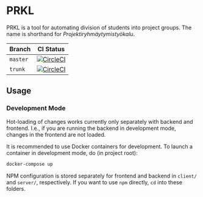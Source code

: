 # PRKL

PRKL is a tool for automating division of students into project groups. The name is shorthand for _Projektiryhmäytymistyökalu_.

|Branch|CI Status|
|---|---|
|`master`|[![CircleCI](https://circleci.com/gh/UniversityOfHelsinkiCS/prkl/tree/master.svg?style=svg)](https://circleci.com/gh/UniversityOfHelsinkiCS/prkl/tree/master)|
|`trunk`|[![CircleCI](https://circleci.com/gh/UniversityOfHelsinkiCS/prkl/tree/trunk.svg?style=svg)](https://circleci.com/gh/UniversityOfHelsinkiCS/prkl/tree/trunk)|

## Usage

### Development Mode

Hot-loading of changes works currently only separately with backend and frontend. I.e., if you are running the backend in development mode, changes in the frontend are not loaded.

It is recommended to use Docker containers for development. To launch a container in development mode, do (in project root):

```bash
docker-compose up
```

NPM configuration is stored separately for frontend and backend in `client/` and `server/`, respectively. If you want to use `npm` directly, `cd` into these folders.
